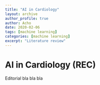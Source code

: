```yaml
---
title: "AI in Cardiology"
layout: archive
author_profile: true
author: Acho
date: 2020-02-06
tags: [machine learning]
categories: [machine learning]
excerpt: "Literature review"
---
```

# AI in Cardiology (REC)

Editorial bla bla bla